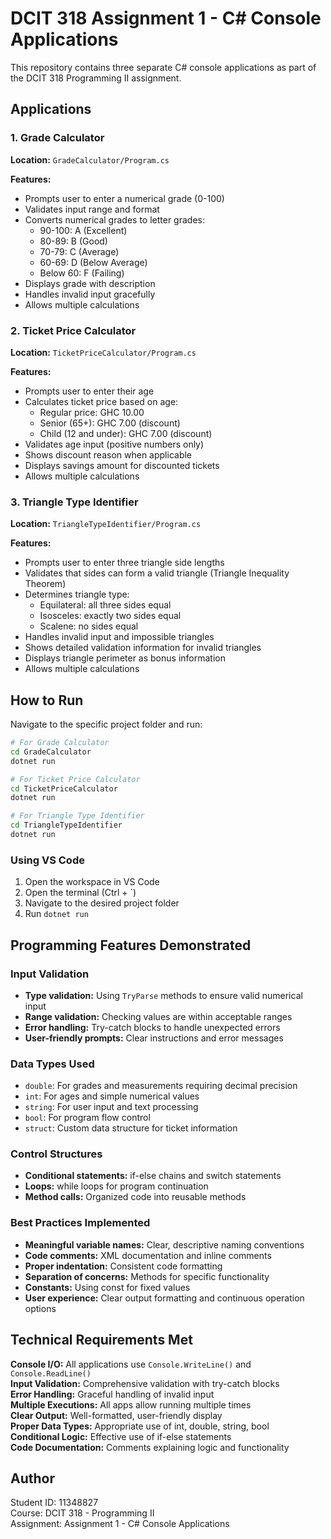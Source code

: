 # DCIT 318 Assignment 1 - C# Console Applications

This repository contains three separate C# console applications as part of the DCIT 318 Programming II assignment.

## Applications

### 1. Grade Calculator
**Location:** `GradeCalculator/Program.cs`

**Features:**
- Prompts user to enter a numerical grade (0-100)
- Validates input range and format
- Converts numerical grades to letter grades:
  - 90-100: A (Excellent)
  - 80-89: B (Good)
  - 70-79: C (Average)
  - 60-69: D (Below Average)
  - Below 60: F (Failing)
- Displays grade with description
- Handles invalid input gracefully
- Allows multiple calculations

### 2. Ticket Price Calculator
**Location:** `TicketPriceCalculator/Program.cs`

**Features:**
- Prompts user to enter their age
- Calculates ticket price based on age:
  - Regular price: GHC 10.00
  - Senior (65+): GHC 7.00 (discount)
  - Child (12 and under): GHC 7.00 (discount)
- Validates age input (positive numbers only)
- Shows discount reason when applicable
- Displays savings amount for discounted tickets
- Allows multiple calculations

### 3. Triangle Type Identifier
**Location:** `TriangleTypeIdentifier/Program.cs`

**Features:**
- Prompts user to enter three triangle side lengths
- Validates that sides can form a valid triangle (Triangle Inequality Theorem)
- Determines triangle type:
  - Equilateral: all three sides equal
  - Isosceles: exactly two sides equal
  - Scalene: no sides equal
- Handles invalid input and impossible triangles
- Shows detailed validation information for invalid triangles
- Displays triangle perimeter as bonus information
- Allows multiple calculations

## How to Run

Navigate to the specific project folder and run:

```bash
# For Grade Calculator
cd GradeCalculator
dotnet run

# For Ticket Price Calculator
cd TicketPriceCalculator
dotnet run

# For Triangle Type Identifier
cd TriangleTypeIdentifier
dotnet run
```

### Using VS Code
1. Open the workspace in VS Code
2. Open the terminal (Ctrl + `)
3. Navigate to the desired project folder
4. Run `dotnet run`

## Programming Features Demonstrated

### Input Validation
- **Type validation:** Using `TryParse` methods to ensure valid numerical input
- **Range validation:** Checking values are within acceptable ranges
- **Error handling:** Try-catch blocks to handle unexpected errors
- **User-friendly prompts:** Clear instructions and error messages

### Data Types Used
- `double`: For grades and measurements requiring decimal precision
- `int`: For ages and simple numerical values
- `string`: For user input and text processing
- `bool`: For program flow control
- `struct`: Custom data structure for ticket information

### Control Structures
- **Conditional statements:** if-else chains and switch statements
- **Loops:** while loops for program continuation
- **Method calls:** Organized code into reusable methods

### Best Practices Implemented
- **Meaningful variable names:** Clear, descriptive naming conventions
- **Code comments:** XML documentation and inline comments
- **Proper indentation:** Consistent code formatting
- **Separation of concerns:** Methods for specific functionality
- **Constants:** Using const for fixed values
- **User experience:** Clear output formatting and continuous operation options

## Technical Requirements Met

**Console I/O:** All applications use `Console.WriteLine()` and `Console.ReadLine()`  
**Input Validation:** Comprehensive validation with try-catch blocks  
**Error Handling:** Graceful handling of invalid input  
**Multiple Executions:** All apps allow running multiple times  
**Clear Output:** Well-formatted, user-friendly display  
**Proper Data Types:** Appropriate use of int, double, string, bool  
**Conditional Logic:** Effective use of if-else statements  
**Code Documentation:** Comments explaining logic and functionality  

## Author
Student ID: 11348827  
Course: DCIT 318 - Programming II  
Assignment: Assignment 1 - C# Console Applications
